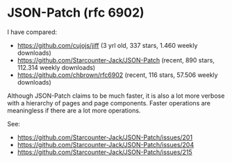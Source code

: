 # JSON-Patch (rfc 6902)

I have compared:

- https://github.com/cujojs/jiff (3 yrl old, 337 stars, 1.460 weekly downloads)
- https://github.com/Starcounter-Jack/JSON-Patch (recent, 890 stars, 112.314 weekly downloads)
- https://github.com/chbrown/rfc6902 (recent, 116 stars,  57.506 weekly downloads)

Although JSON-Patch claims to be much faster, it is also a lot more verbose with a hierarchy of pages and page components.
Faster operations are meaningless if there are a lot more operations.

See:
- https://github.com/Starcounter-Jack/JSON-Patch/issues/201
- https://github.com/Starcounter-Jack/JSON-Patch/issues/204
- https://github.com/Starcounter-Jack/JSON-Patch/issues/215
